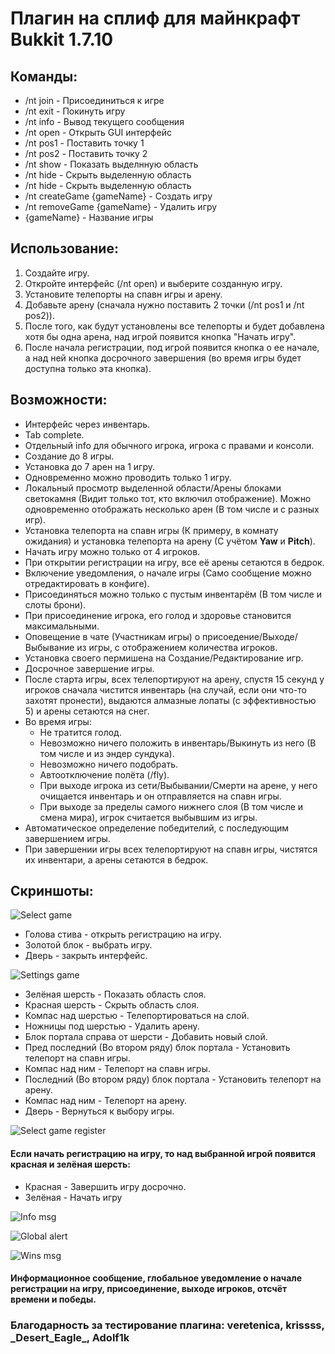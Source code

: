 # Плагин на сплиф для майнкрафт Bukkit 1.7.10

## Команды:
+ /nt join - Присоединиться к игре
+ /nt exit - Покинуть игру
+ /nt info - Вывод текущего сообщения
+ /nt open - Открыть GUI интерфейс
+ /nt pos1 - Поставить точку 1
+ /nt pos2 - Поставить точку 2
+ /nt show - Показать выделнную область
+ /nt hide - Скрыть выделенную область
+ /nt hide - Скрыть выделенную область
+ /nt createGame {gameName} - Создать игру
+ /nt removeGame {gameName} - Удалить игру
+ {gameName} - Название игры

## Использование:
1. Создайте игру.
2. Откройте интерфейс (/nt open) и выберите созданную игру.
3. Установите телепорты на спавн игры и арену.
4. Добавьте арену (сначала нужно поставить 2 точки (/nt pos1 и /nt pos2)).
5. После того, как будут установлены все телепорты и будет добавлена хотя бы одна арена, над игрой появится кнопка "Начать игру".
6. После начала регистрации, под игрой появится кнопка о ее начале, а над ней кнопка досрочного завершения (во время игры будет доступна только эта кнопка).

## Возможности:
+ Интерфейс через инвентарь.
+ Tab complete.
+ Отдельный info для обычного игрока, игрока с правами и консоли.
+ Создание до 8 игры.
+ Установка до 7 арен на 1 игру.
+ Одновременно можно проводить только 1 игру.
+ Локальный просмотр выделенной области/Арены блоками светокамня (Видит только тот, кто включил отображение). Можно одновременно отображать несколько арен (В том числе и с разных игр).
+ Установка телепорта на спавн игры (К примеру, в комнату ожидания) и установка телепорта на арену (С учётом **Yaw** и **Pitch**).
+ Начать игру можно только от 4 игроков.
+ При открытии регистрации на игру, все её арены сетаются в бедрок.
+ Включение уведомления, о начале игры (Само сообщение можно отредактировать в конфиге).
+ Присоединяться можно только с пустым инвентарём (В том числе и слоты брони).
+ При присоединение игрока, его голод и здоровье становится максимальными.
+ Оповещение в чате (Участникам игры) о присоедение/Выходе/Выбывание из игры, с отображением количества игроков.
+ Установка своего пермишена на Создание/Редактирование игр.
+ Досрочное завершение игры.
+ После старта игры, всех телепортируют на арену, спустя 15 секунд у игроков сначала чистится инвентарь (на случай, если они что-то захотят пронести), выдаются алмазные лопаты (с эффективностью 5) и арены сетаются на снег.
+ Во время игры:
  + Не тратится голод.
  + Невозможно ничего положить в инвентарь/Выкинуть из него (В том числе и из эндер сундука).
  + Невозможно ничего подобрать.
  + Автоотключение полёта (/fly).
  + При выходе игрока из сети/Выбывании/Смерти на арене, у него очищается инвентарь и он отправляется на спавн игры.
  + При выходе за пределы самого нижнего слоя (В том числе и смена мира), игрок считается выбывшим из игры.
+ Автоматическое определение победителий, с последующим завершением игры.
+ При завершении игры всех телепортируют на спавн игры, чистятся их инвентари, а арены сетаются в бедрок.

## Скриншоты:
![Select game](https://cdn.discordapp.com/attachments/1070414565612982404/1117844349644976198/image.png)
+ Голова стива - открыть регистрацию на игру.
+ Золотой блок - выбрать игру.
+ Дверь - закрыть интерфейс.

![Settings game](https://cdn.discordapp.com/attachments/1070414565612982404/1117845998497185953/image.png)
+ Зелёная шерсть - Показать область слоя.
+ Красная шерсть - Скрыть область слоя.
+ Компас над шерстью - Телепортироваться на слой.
+ Ножницы под шерстью - Удалить арену.
+ Блок портала справа от шерсти - Добавить новый слой.
+ Пред последний (Во втором ряду) блок портала - Установить телепорт на спавн игры.
+ Компас над ним - Телепорт на спавн игры.
+ Последний (Во втором ряду) блок портала - Установить телепорт на арену.
+ Компас над ним - Телепорт на арену.
+ Дверь - Вернуться к выбору игры.

![Select game register](https://cdn.discordapp.com/attachments/1070414565612982404/1117847509776220231/image.png)
#### Если начать регистрацию на игру, то над выбранной игрой появится красная и зелёная шерсть:
+ Красная - Завершить игру досрочно.
+ Зелёная - Начать игру

![Info msg](https://cdn.discordapp.com/attachments/1070414565612982404/1117889523662209244/image.png)

![Global alert](https://cdn.discordapp.com/attachments/1070414565612982404/1117855980714213427/image.png)

![Wins msg](https://cdn.discordapp.com/attachments/1070414565612982404/1118173127051071558/image.png)

#### Информационное сообщение, глобальное уведомление о начале регистрации на игру, присоединение, выходе игроков, отсчёт времени и победы.
### Благодарность за тестирование плагина: veretenica, krissss, \_Desert_Eagle\_, Adolf1k
